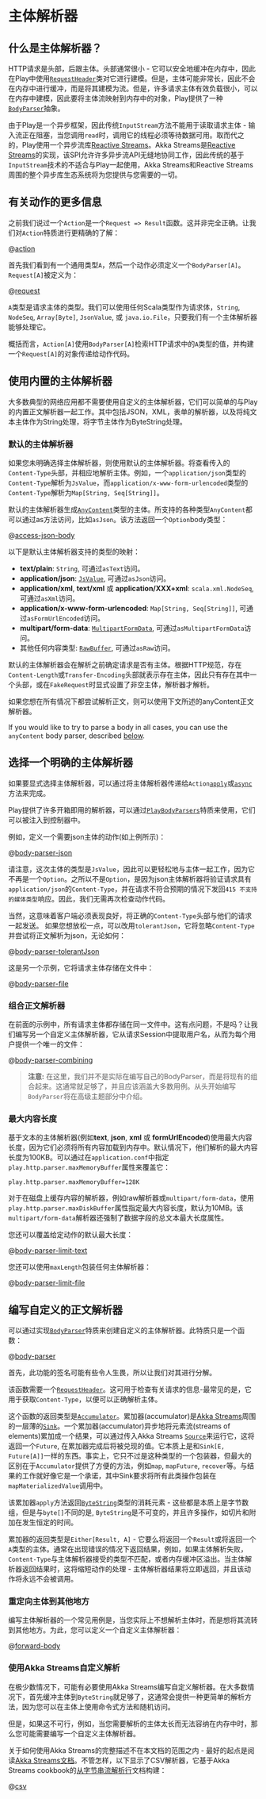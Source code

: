 <!--- Copyright (C) 2009-2019 Lightbend Inc. <https://www.lightbend.com> -->
# 主体解析器

## 什么是主体解析器？

HTTP请求是头部，后跟主体。头部通常很小 - 它可以安全地缓冲在内存中，因此在Play中使用[`RequestHeader`](api/scala/play/api/mvc/RequestHeader.html)类对它进行建模。但是，主体可能非常长，因此不会在内存中进行缓冲，而是将其建模为流。但是，许多请求主体有效负载很小，可以在内存中建模，因此要将主体流映射到内存中的对象，Play提供了一种[`BodyParser`](api/scala/play/api/mvc/BodyParser.html)抽象。

由于Play是一个异步框架，因此传统`InputStream`方法不能用于读取请求主体 - 输入流正在阻塞，当您调用`read`时，调用它的线程必须等待数据可用。取而代之的，Play使用一个异步流库[Reactive Streams](http://www.reactive-streams.org/)。Akka Streams是[Reactive Streams](http://www.reactive-streams.org/)的实现，该SPI允许许多异步流API无缝地协同工作，因此传统的基于`InputStream`技术的不适合与Play一起使用，Akka Streams和Reactive Streams周围的整个异步库生态系统将为您提供与您需要的一切。

## 有关动作的更多信息

之前我们说过一个`Action`是一个`Request => Result`函数。这并非完全正确。让我们对`Action`特质进行更精确的了解：

@[action](code/ScalaBodyParsers.scala)

首先我们看到有一个通用类型`A`，然后一个动作必须定义一个`BodyParser[A]`。`Request[A]`被定义为：

@[request](code/ScalaBodyParsers.scala)

`A`类型是请求主体的类型。我们可以使用任何Scala类型作为请求体，`String`, `NodeSeq`, `Array[Byte]`, `JsonValue`, 或 `java.io.File`，只要我们有一个主体解析器能够处理它。

概括而言，`Action[A]`使用`BodyParser[A]`检索HTTP请求中的`A`类型的值，并构建一个`Request[A]`的对象传递给动作代码。

## 使用内置的主体解析器

大多数典型的网络应用都不需要使用自定义的主体解析器，它们可以简单的与Play的内置正文解析器一起工作。其中包括JSON，XML，表单的解析器，以及将纯文本主体作为String处理，将字节主体作为ByteString处理。

### 默认的主体解析器

如果您未明确选择主体解析器，则使用默认的主体解析器。将查看传入的`Content-Type`头部，并相应地解析主体。例如，一个`application/json`类型的`Content-Type`解析为`JsValue`，而`application/x-www-form-urlencoded`类型的`Content-Type`解析为`Map[String, Seq[String]]`。

默认的主体解析器生成[`AnyContent`](api/scala/play/api/mvc/AnyContent.html)类型的主体。所支持的各种类型`AnyContent`都可以通过as方法访问，比如`asJson`。该方法返回一个`Option`body类型：

@[access-json-body](code/ScalaBodyParsers.scala)

以下是默认主体解析器支持的类型的映射：

- **text/plain**: `String`, 可通过`asText`访问。
- **application/json**: [`JsValue`](https://static.javadoc.io/com.typesafe.play/play-json_2.12/2.6.9/play/api/libs/json/JsValue.html), 可通过`asJson`访问。
- **application/xml**, **text/xml** 或 **application/XXX+xml**: `scala.xml.NodeSeq`, 可通过`asXml`访问。
- **application/x-www-form-urlencoded**: `Map[String, Seq[String]]`, 可通过`asFormUrlEncoded`访问。
- **multipart/form-data**: [`MultipartFormData`](api/scala/play/api/mvc/MultipartFormData.html), 可通过`asMultipartFormData`访问。
- 其他任何内容类型: [`RawBuffer`](api/scala/play/api/mvc/RawBuffer.html), 可通过`asRaw`访问。

默认的主体解析器会在解析之前确定请求是否有主体。根据HTTP规范，存在`Content-Length`或`Transfer-Encoding`头部就表示存在主体，因此只有存在其中一个头部，或在`FakeRequest`时显式设置了非空主体，解析器才解析。

如果您想在所有情况下都尝试解析正文，则可以使用下文所述的anyContent正文解析器。

If you would like to try to parse a body in all cases, you can use the `anyContent` body parser, described [below](#Choosing-an-explicit-body-parser).

## 选择一个明确的主体解析器

如果要显式选择主体解析器，可以通过将主体解析器传递给`Action`[`apply`](api/scala/play/api/mvc/ActionBuilder.html#apply[A]\(bodyParser:play.api.mvc.BodyParser[A]\)\(block:R[A]=%3Eplay.api.mvc.Result\):play.api.mvc.Action[A])或[`async`](api/scala/play/api/mvc/ActionBuilder.html#async[A]\(bodyParser:play.api.mvc.BodyParser[A]\)\(block:R[A]=%3Escala.concurrent.Future[play.api.mvc.Result]\):play.api.mvc.Action[A])方法来完成。

Play提供了许多开箱即用的解析器，可以通过[`PlayBodyParsers`](api/scala/play/api/mvc/PlayBodyParsers.html)特质来使用，它们可以被注入到控制器中。

例如，定义一个需要json主体的动作(如上例所示)：

@[body-parser-json](code/ScalaBodyParsers.scala)

请注意，这次主体的类型是`JsValue`，因此可以更轻松地与主体一起工作，因为它不再是一个`Option`。之所以不是`Option`，是因为json主体解析器将验证请求具有`application/json`的`Content-Type`，并在请求不符合预期的情况下发回`415 不支持的媒体类型`响应。因此，我们无需再次检查动作代码。

当然，这意味着客户端必须表现良好，将正确的`Content-Type`头部与他们的请求一起发送。
如果您想放松一点，可以改用`tolerantJson`，它将忽略`Content-Type`并尝试将正文解析为json，无论如何：

@[body-parser-tolerantJson](code/ScalaBodyParsers.scala)

这是另一个示例，它将请求主体存储在文件中：

@[body-parser-file](code/ScalaBodyParsers.scala)

### 组合正文解析器

在前面的示例中，所有请求主体都存储在同一文件中。这有点问题，不是吗？让我们编写另一个自定义主体解析器，它从请求Session中提取用户名，从而为每个用户提供一个唯一的文件：

@[body-parser-combining](code/ScalaBodyParsers.scala)

> **注意:** 在这里，我们并不是实际在编写自己的BodyParser，而是将现有的组合起来。这通常就足够了，并且应该涵盖大多数用例。从头开始编写`BodyParser`将在高级主题部分中介绍。

### 最大内容长度

基于文本的主体解析器(例如**text**, **json**, **xml** 或 **formUrlEncoded**)使用最大内容长度，因为它们必须将所有内容加载到内存中。默认情况下，他们解析的最大内容长度为100KB。可以通过在`application.conf`中指定`play.http.parser.maxMemoryBuffer`属性来覆盖它：

    play.http.parser.maxMemoryBuffer=128K

对于在磁盘上缓存内容的解析器，例如raw解析器或`multipart/form-data`，使用`play.http.parser.maxDiskBuffer`属性指定最大内容长度，默认为10MB。该`multipart/form-data`解析器还强制了数据字段的总文本最大长度属性。

您还可以覆盖给定动作的默认最大长度：

@[body-parser-limit-text](code/ScalaBodyParsers.scala)

您还可以使用`maxLength`包装任何主体解析器：

@[body-parser-limit-file](code/ScalaBodyParsers.scala)

## 编写自定义的正文解析器

可以通过实现[`BodyParser`](api/scala/play/api/mvc/BodyParser.html)特质来创建自定义的主体解析器。此特质只是一个函数：

@[body-parser](code/ScalaBodyParsers.scala)

首先，此功能的签名可能有些令人生畏，所以让我们对其进行分解。

该函数需要一个[`RequestHeader`](api/scala/play/api/mvc/RequestHeader.html)。这可用于检查有关请求的信息-最常见的是，它用于获取`Content-Type`，以便可以正确解析主体。

这个函数的返回类型是[`Accumulator`](api/scala/play/api/libs/streams/Accumulator.html)。累加器(accumulator)是[Akka Streams](https://doc.akka.io/docs/akka/2.5/stream/index.html?language=scala)周围的一层薄的[`Sink`](https://doc.akka.io/api/akka/2.5/index.html#akka.stream.scaladsl.Sink)。一个累加器(accumulator)异步地将元素流(streams of elements)累加成一个结果，可以通过传入Akka Streams [`Source`](https://doc.akka.io/api/akka/2.5/index.html#akka.stream.scaladsl.Source)来运行它，这将返回一个`Future`, 在累加器完成后将被兑现的值。它本质上是和`Sink[E, Future[A]]`一样的东西。事实上，它只不过是这种类型的一个包装器，但最大的区别在于`Accumulator`提供了方便的方法，例如`map`, `mapFuture`, `recover`等。与结果的工作就好像它是一个承诺，其中Sink要求将所有此类操作包装在`mapMaterializedValue`调用中。

该累加器`apply`方法返回[`ByteString`](https://doc.akka.io/api/akka/2.5/akka/util/ByteString.html)类型的消耗元素 - 这些都是本质上是字节数组，但是与`byte[]`不同的是, `ByteString`是不可变的，并且许多操作，如切片和附加在发生恒定的时间。

累加器的返回类型是`Either[Result, A]` - 它要么将返回一个`Result`或将返回一个`A`类型的主体。通常在出现错误的情况下返回结果，例如，如果主体解析失败，`Content-Type`与主体解析器接受的类型不匹配，或者内存缓冲区溢出。当主体解析器返回结果时，这将缩短动作的处理 - 主体解析器结果将立即返回，并且该动作将永远不会被调用。

### 重定向主体到其他地方

编写主体解析器的一个常见用例是，当您实际上不想解析主体时，而是想将其流转到其他地方。为此，您可以定义一个自定义主体解析器：

@[forward-body](code/ScalaBodyParsers.scala)

### 使用Akka Streams自定义解析

在极少数情况下，可能有必要使用Akka Streams编写自定义解析器。在大多数情况下，首先缓冲主体到`ByteString`就足够了，这通常会提供一种更简单的解析方法，因为您可以在主体上使用命令式方法和随机访问。

但是，如果这不可行，例如，当您需要解析的主体太长而无法容纳在内存中时，那么您可能需要编写一个自定义主体解析器。

关于如何使用Akka Streams的完整描述不在本文档的范围之内 - 最好的起点是阅读[Akka Streams文档](https://doc.akka.io/docs/akka/2.5/stream/index.html?language=scala)。不管怎样，以下显示了CSV解析器，它基于Akka Streams cookbook的[从字节串流解析行](https://doc.akka.io/docs/akka/2.5/stream/stream-cookbook.html?language=scala#parsing-lines-from-a-stream-of-bytestrings)文档构建：

@[csv](code/ScalaBodyParsers.scala)
